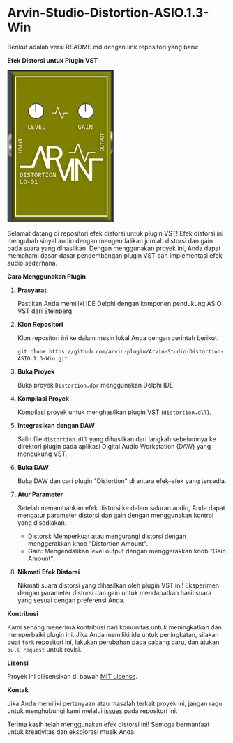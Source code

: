 # Arvin-Studio-Distortion-ASIO.1.3-Win
Berikut adalah versi README.md dengan link repositori yang baru:

**Efek Distorsi untuk Plugin VST**

![Distortion Plugin](capture/arvin_distortion.png)

Selamat datang di repositori efek distorsi untuk plugin VST! Efek distorsi ini mengubah sinyal audio dengan mengendalikan jumlah distorsi dan gain pada suara yang dihasilkan. Dengan menggunakan proyek ini, Anda dapat memahami dasar-dasar pengembangan plugin VST dan implementasi efek audio sederhana.

**Cara Menggunakan Plugin**

1. **Prasyarat**

   Pastikan Anda memiliki IDE Delphi dengan komponen pendukung ASIO VST dari Steinberg

2. **Klon Repositori**

   Klon repositori ini ke dalam mesin lokal Anda dengan perintah berikut:

   ```
   git clone https://github.com/arvin-plugin/Arvin-Studio-Distortion-ASIO.1.3-Win.git
   ```

3. **Buka Proyek**

   Buka proyek `Distortion.dpr` menggunakan Delphi IDE.

4. **Kompilasi Proyek**

   Kompilasi proyek untuk menghasilkan plugin VST (`distortion.dll`).

5. **Integrasikan dengan DAW**

   Salin file `distortion.dll` yang dihasilkan dari langkah sebelumnya ke direktori plugin pada aplikasi Digital Audio Workstation (DAW) yang mendukung VST.

6. **Buka DAW**

   Buka DAW dan cari plugin "Distortion" di antara efek-efek yang tersedia.

7. **Atur Parameter**

   Setelah menambahkan efek distorsi ke dalam saluran audio, Anda dapat mengatur parameter distorsi dan gain dengan menggunakan kontrol yang disediakan.

   - Distorsi: Memperkuat atau mengurangi distorsi dengan menggerakkan knob "Distortion Amount".
   - Gain: Mengendalikan level output dengan menggerakkan knob "Gain Amount".

8. **Nikmati Efek Distorsi**

   Nikmati suara distorsi yang dihasilkan oleh plugin VST ini! Eksperimen dengan parameter distorsi dan gain untuk mendapatkan hasil suara yang sesuai dengan preferensi Anda.

**Kontribusi**

Kami senang menerima kontribusi dari komunitas untuk meningkatkan dan memperbaiki plugin ini. Jika Anda memiliki ide untuk peningkatan, silakan buat `fork` repositori ini, lakukan perubahan pada cabang baru, dan ajukan `pull request` untuk revisi.

**Lisensi**

Proyek ini dilisensikan di bawah [MIT License](LICENSE).

**Kontak**

Jika Anda memiliki pertanyaan atau masalah terkait proyek ini, jangan ragu untuk menghubungi kami melalui [issues](https://github.com/arvin-plugin/Arvin-Studio-Distortion-ASIO.1.3-Win/issues) pada repositori ini.

Terima kasih telah menggunakan efek distorsi ini! Semoga bermanfaat untuk kreativitas dan eksplorasi musik Anda.

